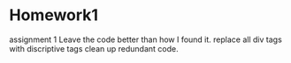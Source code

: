 # Homework1
assignment 1
Leave the code better than how I found it.
replace all div tags with discriptive tags
clean up redundant code.
